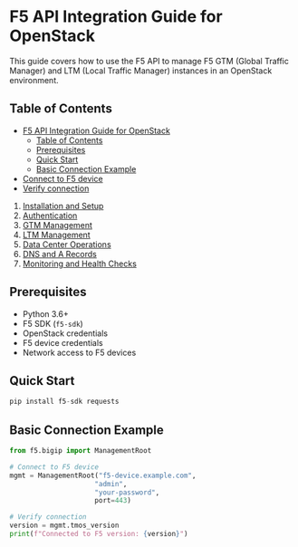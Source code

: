 # F5 API Integration Guide for OpenStack

This guide covers how to use the F5 API to manage F5 GTM (Global Traffic Manager) and LTM (Local Traffic Manager) instances in an OpenStack environment.

## Table of Contents
- [F5 API Integration Guide for OpenStack](#f5-api-integration-guide-for-openstack)
  - [Table of Contents](#table-of-contents)
  - [Prerequisites](#prerequisites)
  - [Quick Start](#quick-start)
  - [Basic Connection Example](#basic-connection-example)
- [Connect to F5 device](#connect-to-f5-device)
- [Verify connection](#verify-connection)

1. [Installation and Setup](installation.md)
2. [Authentication](authentication.md)
3. [GTM Management](gtm_management.md)
4. [LTM Management](ltm_management.md)
5. [Data Center Operations](datacenter_operations.md)
6. [DNS and A Records](dns_records.md)
7. [Monitoring and Health Checks](monitoring.md)

## Prerequisites

- Python 3.6+
- F5 SDK (`f5-sdk`)
- OpenStack credentials
- F5 device credentials
- Network access to F5 devices

## Quick Start

```python
pip install f5-sdk requests
```

## Basic Connection Example

```python
from f5.bigip import ManagementRoot

# Connect to F5 device
mgmt = ManagementRoot("f5-device.example.com", 
                     "admin", 
                     "your-password",
                     port=443)

# Verify connection
version = mgmt.tmos_version
print(f"Connected to F5 version: {version}")
